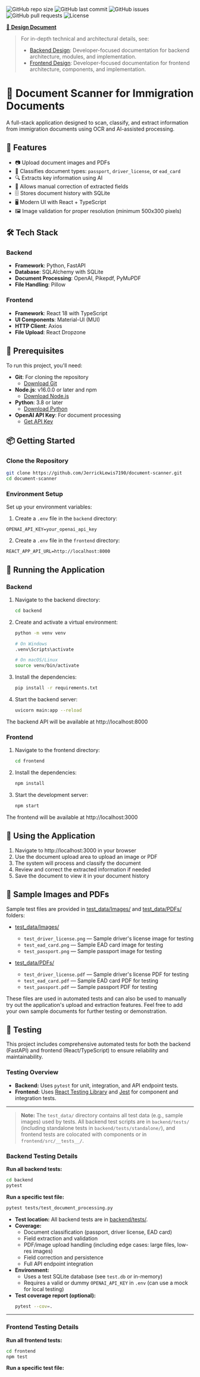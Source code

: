 <!-- Badges -->
![GitHub repo size](https://img.shields.io/github/repo-size/JerrickLewis7190/document-scanner)
![GitHub last commit](https://img.shields.io/github/last-commit/JerrickLewis7190/document-scanner)
![GitHub issues](https://img.shields.io/github/issues/JerrickLewis7190/document-scanner)
![GitHub pull requests](https://img.shields.io/github/issues-pr/JerrickLewis7190/document-scanner)
![License](https://img.shields.io/github/license/JerrickLewis7190/document-scanner)
<!-- Uncomment and update these if you set up CI or coverage -->
<!-- ![Build Status](https://github.com/JerrickLewis7190/document-scanner/actions/workflows/ci.yml/badge.svg) -->
<!-- ![Coverage Status](https://coveralls.io/repos/github/JerrickLewis7190/document-scanner/badge.svg?branch=main) -->

[📄 **Design Document**](./docs/Document%20Scanner%20Design.md)

> For in-depth technical and architectural details, see:
> - [Backend Design](./docs/Backend%20Design.md): Developer-focused documentation for backend architecture, modules, and implementation.
> - [Frontend Design](./docs/Frontend%20Design.md): Developer-focused documentation for frontend architecture, components, and implementation.

# 📄 Document Scanner for Immigration Documents

A full-stack application designed to scan, classify, and extract information from immigration documents using OCR and AI-assisted processing.

## 🚀 Features

- 📷 Upload document images and PDFs
- 🧠 Classifies document types: `passport`, `driver_license`, or `ead_card`
- 🔍 Extracts key information using AI
- 📝 Allows manual correction of extracted fields
- 🗄️ Stores document history with SQLite
- 🖥️ Modern UI with React + TypeScript
- 🖼️ Image validation for proper resolution (minimum 500x300 pixels)

## 🛠️ Tech Stack

### Backend
- **Framework**: Python, FastAPI
- **Database**: SQLAlchemy with SQLite
- **Document Processing**: OpenAI, Pikepdf, PyMuPDF
- **File Handling**: Pillow

### Frontend
- **Framework**: React 18 with TypeScript
- **UI Components**: Material-UI (MUI)
- **HTTP Client**: Axios
- **File Upload**: React Dropzone

## 🧰 Prerequisites

To run this project, you'll need:

- **Git**: For cloning the repository
  - [Download Git](https://git-scm.com/downloads)
- **Node.js**: v16.0.0 or later and npm
  - [Download Node.js](https://nodejs.org/en/download/)
- **Python**: 3.8 or later
  - [Download Python](https://www.python.org/downloads/)
- **OpenAI API Key**: For document processing
  - [Get API Key](https://platform.openai.com/account/api-keys)

## 📦 Getting Started

### Clone the Repository

```bash
git clone https://github.com/JerrickLewis7190/document-scanner.git
cd document-scanner
```

### Environment Setup

Set up your environment variables:

1. Create a `.env` file in the `backend` directory:
```
OPENAI_API_KEY=your_openai_api_key
```

2. Create a `.env` file in the `frontend` directory:
```
REACT_APP_API_URL=http://localhost:8000
```

## 🚀 Running the Application

### Backend

1. Navigate to the backend directory:
   ```bash
   cd backend
   ```

2. Create and activate a virtual environment:
   ```bash
   python -m venv venv
   
   # On Windows
   .venv\Scripts\activate
   
   # On macOS/Linux
   source venv/bin/activate
   ```

3. Install the dependencies:
   ```bash
   pip install -r requirements.txt
   ```

4. Start the backend server:
   ```bash
   uvicorn main:app --reload
   ```

The backend API will be available at http://localhost:8000

### Frontend

1. Navigate to the frontend directory:
   ```bash
   cd frontend
   ```

2. Install the dependencies:
   ```bash
   npm install
   ```

3. Start the development server:
   ```bash
   npm start
   ```

The frontend will be available at http://localhost:3000

## 📱 Using the Application

1. Navigate to http://localhost:3000 in your browser
2. Use the document upload area to upload an image or PDF
3. The system will process and classify the document
4. Review and correct the extracted information if needed
5. Save the document to view it in your document history

## 📁 Sample Images and PDFs

Sample test files are provided in [test_data/Images/](./test_data/Images/) and [test_data/PDFs/](./test_data/PDFs/) folders:

- [test_data/Images/](./test_data/Images/)
  - `test_driver_license.png` — Sample driver's license image for testing
  - `test_ead_card.png` — Sample EAD card image for testing
  - `test_passport.png` — Sample passport image for testing

- [test_data/PDFs/](./test_data/PDFs/)
  - `test_driver_license.pdf` — Sample driver's license PDF for testing
  - `test_ead_card.pdf` — Sample EAD card PDF for testing
  - `test_passport.pdf` — Sample passport PDF for testing

These files are used in automated tests and can also be used to manually try out the application's upload and extraction features. Feel free to add your own sample documents for further testing or demonstration.

## 🧪 Testing

This project includes comprehensive automated tests for both the backend (FastAPI) and frontend (React/TypeScript) to ensure reliability and maintainability.

### Testing Overview
- **Backend:** Uses `pytest` for unit, integration, and API endpoint tests.
- **Frontend:** Uses [React Testing Library](https://testing-library.com/docs/react-testing-library/intro/) and [Jest](https://jestjs.io/) for component and integration tests.

---

> **Note:** The `test_data/` directory contains all test data (e.g., sample images) used by tests. All backend test scripts are in `backend/tests/` (including standalone tests in `backend/tests/standalone/`), and frontend tests are colocated with components or in `frontend/src/__tests__/`.

### Backend Testing Details

**Run all backend tests:**
```bash
cd backend
pytest
```

**Run a specific test file:**
```bash
pytest tests/test_document_processing.py
```

- **Test location:** All backend tests are in [backend/tests/](./backend/tests/).
- **Coverage:**
  - Document classification (passport, driver license, EAD card)
  - Field extraction and validation
  - PDF/image upload handling (including edge cases: large files, low-res images)
  - Field correction and persistence
  - Full API endpoint integration
- **Environment:**
  - Uses a test SQLite database (see `test.db` or in-memory)
  - Requires a valid or dummy `OPENAI_API_KEY` in `.env` (can use a mock for local testing)
- **Test coverage report (optional):**
  ```bash
  pytest --cov=.
  ```

---

### Frontend Testing Details

**Run all frontend tests:**
```bash
cd frontend
npm test
```

**Run a specific test file:**
```